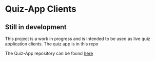 # Quiz-App Clients

## Still in development

This project is a work in progress and is intended to be used as live quiz application clients.
The quiz app is in this repo

The Quiz-App repository can be found [here](https://github.com/yaelkurz/quiz-app)